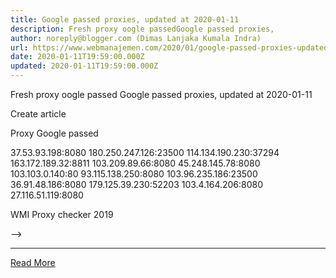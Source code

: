 ```yaml
---
title: Google passed proxies, updated at 2020-01-11
description: Fresh proxy oogle passedGoogle passed proxies,
author: noreply@blogger.com (Dimas Lanjaka Kumala Indra)
url: https://www.webmanajemen.com/2020/01/google-passed-proxies-updated-at-2020.html
date: 2020-01-11T19:59:00.000Z
updated: 2020-01-11T19:59:00.000Z
---
```


Fresh proxy oogle passed
Google passed proxies, updated at 2020-01-11
               
Create article 
               

                 
                   
Proxy
                     Google passed
                   
37.53.93.198:8080
180.250.247.126:23500
114.134.190.230:37294
163.172.189.32:8811
103.209.89.66:8080
45.248.145.78:8080
103.103.0.140:80
93.115.138.250:8080
103.96.235.186:23500
36.91.48.186:8080
179.125.39.230:52203
103.4.164.206:8080
27.116.51.119:8080

               

           
WMI Proxy checker 2019

             
 --><hr/> <a href="https://www.webmanajemen.com/2020/01/google-passed-proxies-updated-at-2020.html" rel="follow" class="button" id="read-more">Read More</a>